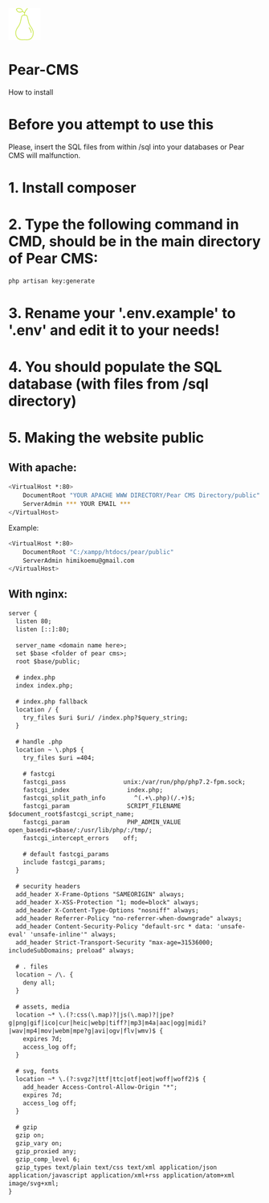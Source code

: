 ![picture](public/images/logo/logo_64.png)

# Pear-CMS
How to install

# Before you attempt to use this
Please, insert the SQL files from within /sql into your databases or Pear CMS will malfunction.

# 1. Install composer

# 2. Type the following command in CMD, should be in the main directory of Pear CMS:
```sh
php artisan key:generate
```

# 3. Rename your '.env.example' to '.env' and edit it to your needs!

# 4. You should populate the SQL database (with files from /sql directory)

# 5. Making the website public
## With apache:
```sh
<VirtualHost *:80>
 	DocumentRoot "YOUR APACHE WWW DIRECTORY/Pear CMS Directory/public"
 	ServerAdmin *** YOUR EMAIL ***
</VirtualHost>
```

Example:

```sh
<VirtualHost *:80>
 	DocumentRoot "C:/xampp/htdocs/pear/public"
 	ServerAdmin himikoemu@gmail.com
</VirtualHost>
```

## With nginx:
```
server {
  listen 80;
  listen [::]:80;

  server_name <domain name here>;
  set $base <folder of pear cms>;
  root $base/public;

  # index.php
  index index.php;

  # index.php fallback
  location / {
    try_files $uri $uri/ /index.php?$query_string;
  }

  # handle .php
  location ~ \.php$ {
    try_files $uri =404;

    # fastcgi
    fastcgi_pass                unix:/var/run/php/php7.2-fpm.sock;
    fastcgi_index                index.php;
    fastcgi_split_path_info        ^(.+\.php)(/.+)$;
    fastcgi_param                SCRIPT_FILENAME $document_root$fastcgi_script_name;
    fastcgi_param                PHP_ADMIN_VALUE open_basedir=$base/:/usr/lib/php/:/tmp/;
    fastcgi_intercept_errors    off;

    # default fastcgi_params
    include fastcgi_params;
  }

  # security headers
  add_header X-Frame-Options "SAMEORIGIN" always;
  add_header X-XSS-Protection "1; mode=block" always;
  add_header X-Content-Type-Options "nosniff" always;
  add_header Referrer-Policy "no-referrer-when-downgrade" always;
  add_header Content-Security-Policy "default-src * data: 'unsafe-eval' 'unsafe-inline'" always;
  add_header Strict-Transport-Security "max-age=31536000; includeSubDomains; preload" always;

  # . files
  location ~ /\. {
    deny all;
  }

  # assets, media
  location ~* \.(?:css(\.map)?|js(\.map)?|jpe?g|png|gif|ico|cur|heic|webp|tiff?|mp3|m4a|aac|ogg|midi?|wav|mp4|mov|webm|mpe?g|avi|ogv|flv|wmv)$ {
    expires 7d;
    access_log off;
  }

  # svg, fonts
  location ~* \.(?:svgz?|ttf|ttc|otf|eot|woff|woff2)$ {
    add_header Access-Control-Allow-Origin "*";
    expires 7d;
    access_log off;
  }

  # gzip
  gzip on;
  gzip_vary on;
  gzip_proxied any;
  gzip_comp_level 6;
  gzip_types text/plain text/css text/xml application/json application/javascript application/xml+rss application/atom+xml image/svg+xml;
}
```
